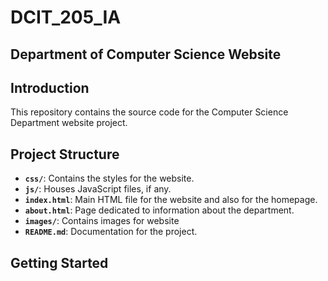 # DCIT_205_IA
## Department of Computer Science Website

## Introduction
This repository contains the source code for the Computer Science Department website project.

## Project Structure


- **`css/`**: Contains the styles for the website.
- **`js/`**: Houses JavaScript files, if any.
- **`index.html`**: Main HTML file for the website and also for the homepage.
- **`about.html`**: Page dedicated to information about the department.
- **`images/`**: Contains images for website
- **`README.md`**: Documentation for the project.
  

## Getting Started



